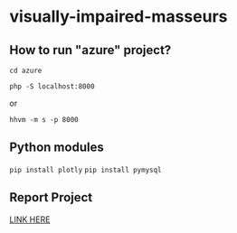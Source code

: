 # visually-impaired-masseurs

## How to run "azure" project?

``cd azure``

``php -S localhost:8000``

or

``hhvm -m s -p 8000``

## Python modules
``pip install plotly``
``pip install pymysql``


## Report Project
[LINK HERE](http://dspim.github.io/visually-impaired-masseurs/)

